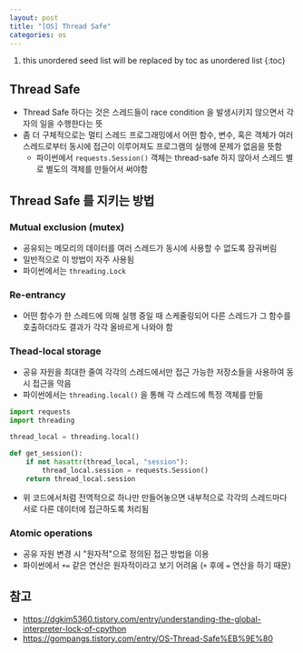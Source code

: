 ```yaml
---
layout: post
title: "[OS] Thread Safe"
categories: os
---
```


1. this unordered seed list will be replaced by toc as unordered list
{:toc}

## Thread Safe

- Thread Safe 하다는 것은 스레드들이 race condition 을 발생시키지 않으면서 각자의 일을 수행한다는 뜻
- 좀 더 구체적으로는 멀티 스레드 프로그래밍에서 어떤 함수, 변수, 혹은 객체가 여러 스레드로부터 동시에 접근이 이루어져도 프로그램의 실행에 문제가 없음을 뜻함
	- 파이썬에서 `requests.Session()` 객체는 thread-safe 하지 않아서 스레드 별로 별도의 객체를 만들어서 써야함

## Thread Safe 를 지키는 방법

### Mutual exclusion (mutex)

- 공유되는 메모리의 데이터를 여러 스레드가 동시에 사용할 수 없도록 잠궈버림
- 일반적으로 이 방법이 자주 사용됨
- 파이썬에서는 `threading.Lock`

### Re-entrancy

- 어떤 함수가 한 스레드에 의해 실행 중일 때 스케줄링되어 다른 스레드가 그 함수를 호출하더라도 결과가 각각 올바르게 나와야 함

### Thead-local storage

- 공유 자원을 최대한 줄여 각각의 스레드에서만 접근 가능한 저장소들을 사용하여 동시 접근을 막음
- 파이썬에서는 `threading.local()` 을 통해 각 스레드에 특정 객체를 만듦

```python
import requests
import threading

thread_local = threading.local()

def get_session():
	if not hasattr(thread_local, "session"):
		thread_local.session = requests.Session()
	return thread_local.session
```

- 위 코드에서처럼 전역적으로 하나만 만들어놓으면 내부적으로 각각의 스레드마다 서로 다른 데이터에 접근하도록 처리됨

### Atomic operations

- 공유 자원 변경 시 "원자적"으로 정의된 접근 방법을 이용
- 파이썬에서 `+=` 같은 연산은 원자적이라고 보기 어려움 (`+` 후에 `=` 연산을 하기 때문)

## 참고

- <https://dgkim5360.tistory.com/entry/understanding-the-global-interpreter-lock-of-cpython>
- <https://gompangs.tistory.com/entry/OS-Thread-Safe%EB%9E%80>
